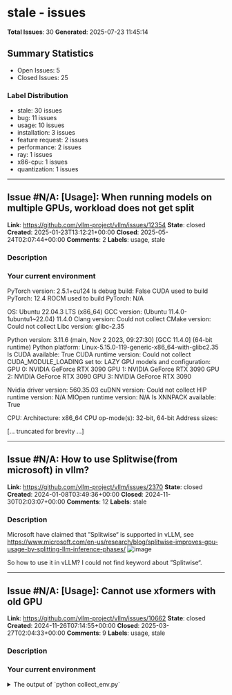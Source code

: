 # stale - issues

**Total Issues**: 30
**Generated**: 2025-07-23 11:45:14

## Summary Statistics

- Open Issues: 5
- Closed Issues: 25

### Label Distribution

- stale: 30 issues
- bug: 11 issues
- usage: 10 issues
- installation: 3 issues
- feature request: 2 issues
- performance: 2 issues
- ray: 1 issues
- x86-cpu: 1 issues
- quantization: 1 issues

---

## Issue #N/A: [Usage]: When running models on multiple GPUs, workload does not get split

**Link**: https://github.com/vllm-project/vllm/issues/12354
**State**: closed
**Created**: 2025-01-23T13:12:21+00:00
**Closed**: 2025-05-24T02:07:44+00:00
**Comments**: 2
**Labels**: usage, stale

### Description

### Your current environment

PyTorch version: 2.5.1+cu124
Is debug build: False
CUDA used to build PyTorch: 12.4
ROCM used to build PyTorch: N/A

OS: Ubuntu 22.04.3 LTS (x86_64)
GCC version: (Ubuntu 11.4.0-1ubuntu1~22.04) 11.4.0
Clang version: Could not collect
CMake version: Could not collect
Libc version: glibc-2.35

Python version: 3.11.6 (main, Nov  2 2023, 09:27:30) [GCC 11.4.0] (64-bit runtime)
Python platform: Linux-5.15.0-119-generic-x86_64-with-glibc2.35
Is CUDA available: True
CUDA runtime version: Could not collect
CUDA_MODULE_LOADING set to: LAZY
GPU models and configuration:
GPU 0: NVIDIA GeForce RTX 3090
GPU 1: NVIDIA GeForce RTX 3090
GPU 2: NVIDIA GeForce RTX 3090
GPU 3: NVIDIA GeForce RTX 3090

Nvidia driver version: 560.35.03
cuDNN version: Could not collect
HIP runtime version: N/A
MIOpen runtime version: N/A
Is XNNPACK available: True

CPU:
Architecture:                         x86_64
CPU op-mode(s):                       32-bit, 64-bit
Address sizes:               

[... truncated for brevity ...]

---

## Issue #N/A: How to use Splitwise(from microsoft) in vllm?

**Link**: https://github.com/vllm-project/vllm/issues/2370
**State**: closed
**Created**: 2024-01-08T03:49:36+00:00
**Closed**: 2024-11-30T02:03:07+00:00
**Comments**: 12
**Labels**: stale

### Description

Microsoft have claimed that ”Splitwise“ is supported in vLLM, see
https://www.microsoft.com/en-us/research/blog/splitwise-improves-gpu-usage-by-splitting-llm-inference-phases/
![image](https://github.com/vllm-project/vllm/assets/58217233/7835c241-f22c-4ffc-a510-1238f4a5d770)

So how to use it in vLLM? I could not find keyword about ”Splitwise“.

---

## Issue #N/A: [Usage]: Cannot use xformers with old GPU

**Link**: https://github.com/vllm-project/vllm/issues/10662
**State**: closed
**Created**: 2024-11-26T07:14:55+00:00
**Closed**: 2025-03-27T02:04:33+00:00
**Comments**: 9
**Labels**: usage, stale

### Description

### Your current environment

<details>
<summary>The output of `python collect_env.py`</summary>

```text
Collecting environment information...
PyTorch version: 2.5.1+cu124
Is debug build: False
CUDA used to build PyTorch: 12.4
ROCM used to build PyTorch: N/A

OS: CentOS Linux 7 (Core) (x86_64)
GCC version: (GCC) 4.8.5 20150623 (Red Hat 4.8.5-44)
Clang version: Could not collect
CMake version: Could not collect
Libc version: glibc-2.17

Python version: 3.12.7 | packaged by Anaconda, Inc. | (main, Oct  4 2024, 13:27:36) [GCC 11.2.0] (64-bit runtime)
Python platform: Linux-5.10.0-1.0.0.32-x86_64-with-glibc2.17
Is CUDA available: True
CUDA runtime version: 12.4.131
CUDA_MODULE_LOADING set to: LAZY
GPU models and configuration: 
GPU 0: Tesla V100-SXM2-32GB
GPU 1: Tesla V100-SXM2-32GB
GPU 2: Tesla V100-SXM2-32GB
GPU 3: Tesla V100-SXM2-32GB
GPU 4: Tesla V100-SXM2-32GB
GPU 5: Tesla V100-SXM2-32GB
GPU 6: Tesla V100-SXM2-32GB
GPU 7: Tesla V100-SXM2-32GB

Nvidia dr

[... truncated for brevity ...]

---

## Issue #N/A: [Bug]: vllm using ray in eks hangs when using --pipeline_parallel_size > 1

**Link**: https://github.com/vllm-project/vllm/issues/11139
**State**: closed
**Created**: 2024-12-12T14:07:32+00:00
**Closed**: 2025-07-09T02:16:16+00:00
**Comments**: 10
**Labels**: bug, ray, stale

### Description

### Your current environment

running on a pod in g6.12xlarge (allocated by lws).
Pod is initializing ray before running vllm (using the proposed lws image https://github.com/kubernetes-sigs/lws/blob/main/docs/examples/vllm/build/Dockerfile.GPU)

### Model Input Dumps

_No response_

### 🐛 Describe the bug

Vllm is stuck on this meesage:
INFO 12-12 05:28:31 pynccl.py:69] vLLM is using nccl==2.21.5

full log:
[2024-12-12 05:27:53,632 W 8 8] global_state_accessor.cc:463: Retrying to get node with node ID 9c36d691ad808fe6b12015dc3c0c4ba0432917a72547d5450434659c
2024-12-12 05:27:52,822 INFO usage_lib.py:467 -- Usage stats collection is enabled by default without user confirmation because this terminal is detected t
o be non-interactive. To disable this, add `--disable-usage-stats` to the command that starts the cluster, or run the following command: `ray disable-usage
-stats` before starting the cluster. See https://docs.ray.io/en/master/cluster/usage-stats.html for more details.


[... truncated for brevity ...]

---

## Issue #N/A: [Bug]: Tools parsing issues with mistral3.1

**Link**: https://github.com/vllm-project/vllm/issues/15549
**State**: open
**Created**: 2025-03-26T13:38:21+00:00
**Comments**: 2
**Labels**: bug, stale

### Description

### Your current environment

vllm 0.8.1


### 🐛 Describe the bug

seems there is an issue with mistral for tools parsing? the output is not function calling as expected.

- command:
`serve mistralai/Mistral-Small-3.1-24B-Base-2503 --max-model-len 4096 --gpu-memory-utilization 0.9 --tensor-parallel-size 4 --served-model-name mistral --tokenizer-mode mistral --config-format mistral --load_format mistral --tool-call-parser mistral --enable-auto-tool-choice `

example:
- request:
```
 {
    "model":"mistral",
    "messages": [
        {
            "content": "What's the weather like in San Francisco?",
            "role": "user"
        }
    ],
    "max_completion_tokens": 128,
    "tools": [
        {
            "type": "function",
            "function": {
                "name": "get_weather",
                "description": "Get the current weather in a given location",
                "parameters": {
                    "type": "object",
                    "properties": {
        

[... truncated for brevity ...]

---

## Issue #N/A: [Bug]: Mismatch in the number of image tokens and placeholders during batch inference

**Link**: https://github.com/vllm-project/vllm/issues/7669
**State**: closed
**Created**: 2024-08-20T01:21:26+00:00
**Closed**: 2024-12-28T01:59:21+00:00
**Comments**: 14
**Labels**: bug, stale

### Description

### Your current environment

```
Ray v2.23
Python 3.10
vllm 0.5.4
cuda 12.1
```

### 🐛 Describe the bug

We are attempting to utilize Ray v2.23 for batch inferencing, specifically on multi-modal data, by leveraging llava-next. 

```
dataset = ray.data.read_parquet(gcsInputPath, columns=columns)
class LLMPredictor:

    def __init__(self):
        # Create an LLM.
        self.llm = LLM(model="/mnt/models",
                       tensor_parallel_size=1)

    def __call__(self, batch: Dict[str, np.ndarray]) -> Dict[str, list]:

        try:
            start_time = time.time()

            prompts = [{"prompt": prompt, "multi_modal_data": {
                "image": Image.open(io.BytesIO(base64.b64decode(batch[imageColumnName][i])))}} for i in
                       range(len(batch[imageColumnName]))]

            predictions = self.llm.generate(
                prompts, sampling_params=sampling_params)
            batch["generated_output"] = [preds.outpu

[... truncated for brevity ...]

---

## Issue #N/A: [Usage]: VLLM Inference - 2x slower with LoRA rank=256 vs none.

**Link**: https://github.com/vllm-project/vllm/issues/14435
**State**: open
**Created**: 2025-03-07T11:58:26+00:00
**Comments**: 14
**Labels**: usage, stale

### Description

### Your current environment

```text
The output of `python collect_env.py`
```


### How would you like to use vllm

I've noticed that using LoRA with rank=256 significantly slows down inference by 4x, as shown below. However, reducing the rank to 8 or 16 brings performance closer to that of no LoRA. I'm currently using two fully-utilized GPUs, without the enforce_eager flag, and have set the maximum LoRA rank accordingly. Interestingly, adjusting the maximum model length had no impact on performance. What steps can I take to optimize performance?


**No Lora**

**Processed prompts**:   0%|▏                                                            | 5/2430 [01:28<6:58:39, 10.36s/it, est. speed input: 3.71 toks/s, output: 2.34 toks/s]Processed prompts:  10%|█████▊                                                     | 240/2430 [05:09<44:09,  1.21s/it, est. speed input: 87.79 toks/s, output: 90.18 toks/s]WARNING 03-06 17:12:30 scheduler.py:1754] Sequence group 352 is preempted by Preem

[... truncated for brevity ...]

---

## Issue #N/A: [Feature]: control over llm_engine placement when multiple gpus are available.

**Link**: https://github.com/vllm-project/vllm/issues/6312
**State**: closed
**Created**: 2024-07-10T16:01:34+00:00
**Closed**: 2024-11-25T02:04:39+00:00
**Comments**: 2
**Labels**: feature request, stale

### Description

### 🚀 The feature, motivation and pitch

I need a way to specify which gpu exactly should vllm use when multiple gpus are available. Currently, it automatically occupies all available gpus (https://docs.vllm.ai/en/latest/serving/distributed_serving.html).

For example, something like this: `vllm.LLM(model_path, device="cuda:N")`

#691 is exactly the same question but they end up agreeing that they can use Ray. I'm asking for a simpler solution that would not require spending time on extra engineering.

### Alternatives

My use-case doesn't allow me to use CUDA_VISIBLE_DEVICES to specify which gpu to use. That's because i train a model on multiple gpus in a DDP-like fashion where each vllm instance generates data for a model on its device, then gradients are synchronized and so on. So I cannot set CUDA_VISIBLE_DEVICES to some specific device as that would turn multiple-gpu training in a single-gpu training.

Also, I cannot just avoid this problem by running a vllm-server on a sepa

[... truncated for brevity ...]

---

## Issue #N/A: [Installation]: can't get the cu118 version of vllm 0.6.3 by https://github.com/vllm-project/vllm/releases/download/v0.6.3/vllm-0.6.3+cu118-cp310-cp310-manylinux1_x86_64.whl

**Link**: https://github.com/vllm-project/vllm/issues/10540
**State**: closed
**Created**: 2024-11-21T14:28:49+00:00
**Closed**: 2025-03-22T02:02:48+00:00
**Comments**: 2
**Labels**: installation, stale

### Description

### Your current environment

```text
The output of `python collect_env.py`
```


### How you are installing vllm

```sh
pip install -vvv vllm
```


### Before submitting a new issue...

- [X] Make sure you already searched for relevant issues, and asked the chatbot living at the bottom right corner of the [documentation page](https://docs.vllm.ai/en/latest/), which can answer lots of frequently asked questions.

---

## Issue #N/A: [Usage]: Can I get the loss of model directly?

**Link**: https://github.com/vllm-project/vllm/issues/9750
**State**: open
**Created**: 2024-10-28T08:05:33+00:00
**Comments**: 6
**Labels**: usage, stale

### Description

Hi, great work!
I am currently optimizing LLM based on `vLLM` and need to test whether my optimizations affect the model's perplexity. Therefore, I want to obtain the model's cross-entropy loss. I have reviewed the issue: [Can I directly obtain the logits here?](https://github.com/vllm-project/vllm/issues/185) and understand that one way to get log probabilities is by setting the `logprobs` parameter in `SampleParams`. 

However, this method is not very convenient. We can only obtain the top-n most likely log probabilities for each token, and the probability of the correct token might not be among these top-n log probabilities. Setting `n` and searching for the probability of the correct token is quite cumbersome, and the cross-entropy has to be calculated manually as well. 

Therefore, I want to know if `vLLM` has a way to directly obtain cross-entropy, similar to `transformers`. 
Thank you sincerely for your help. :-)

---

## Issue #N/A: [Performance]: Issues with prefix cache usage 

**Link**: https://github.com/vllm-project/vllm/issues/8005
**State**: closed
**Created**: 2024-08-29T16:49:45+00:00
**Closed**: 2024-12-29T02:05:16+00:00
**Comments**: 2
**Labels**: performance, stale

### Description

### Proposal to improve performance

_No response_

### Report of performance regression

I have been using vLLM with prefix caching to optimise inference in cases where majority of operations are pre-fills with large shared prefix. Specially, most of the prompts are 130 tokens in size with 90% of it is a shared system prompt. 
The decode is only phase is only one token.
There benchmark is a 100000 prompts (`formatted_prompts` below) executed via generate:
```python
from outlines import models, generate
llm = LLM("meta-llama/Meta-Llama-3-8B-Instruct", enable_prefix_caching=True)
sampling_params = SamplingParams(temperature=0.5, top_p=0.2, max_tokens=1)
model = models.VLLM(llm)
generator = generate.choice(model, ["yes", "no"])
predictions = generator(formatted_prompts, sampling_params=sampling_params)
``` 

During experiments I have observed that if I use the **same prompt** repeatedly (`formatted_prompts` is identical prompt repeated 100000 times) I observe **no throu

[... truncated for brevity ...]

---

## Issue #N/A: [Bug]: 请求报错

**Link**: https://github.com/vllm-project/vllm/issues/8755
**State**: closed
**Created**: 2024-09-24T01:55:35+00:00
**Closed**: 2025-01-24T01:58:50+00:00
**Comments**: 3
**Labels**: bug, stale

### Description

### Your current environment

vllm  0.5.1
2*A100
python -m vllm.entrypoints.openai.api_server --host 0.0.0.0 --port 7861 --max-model-len 9000 --served-model-name chat-v2.0 --model /workspace/sdata/qwen2-72B-instruct --enforce-eager  --tensor-parallel-size 2 --gpu-memory-utilization 0.95

### Model Input Dumps

![image](https://github.com/user-attachments/assets/c0fee9bc-8ff9-414c-a89a-e004ebd51f6e)

### 🐛 Describe the bug

请求报错

### Before submitting a new issue...

- [X] Make sure you already searched for relevant issues, and asked the chatbot living at the bottom right corner of the [documentation page](https://docs.vllm.ai/en/latest/), which can answer lots of frequently asked questions.

---

## Issue #N/A: [Bug]: Bug in quantization/awq /gemm_kernels.cu gemm_forward_4bit_cuda_m16nXk32 More result have been write

**Link**: https://github.com/vllm-project/vllm/issues/7400
**State**: closed
**Created**: 2024-08-11T14:08:06+00:00
**Closed**: 2024-12-12T02:06:52+00:00
**Comments**: 6
**Labels**: bug, stale

### Description

### Your current environment

<details>
<summary>The output of `python collect_env.py`</summary>

```text
Your output of `python collect_env.py` here
```

</details>


### 🐛 Describe the bug

<img width="774" alt="截屏2024-08-11 下午10 05 10" src="https://github.com/user-attachments/assets/968487f3-a1e4-45ef-8fc4-d8f00a07c2bd">

When N=64, we don't have 4*8=32 c_warp result; In this case, we only have 2(N/32) * 8=16 c_warp results.

---

## Issue #N/A: [Installation]: May I ask if there is a good solution for deploying grmma-2-27b on v100? The deployment has been consistently unsuccessful

**Link**: https://github.com/vllm-project/vllm/issues/11462
**State**: closed
**Created**: 2024-12-24T09:41:08+00:00
**Closed**: 2025-04-25T02:08:29+00:00
**Comments**: 5
**Labels**: installation, stale

### Description

### Your current environment

```text
The output of `python collect_env.py`
```


### How you are installing vllm

```sh
pip install -vvv vllm
```


### Before submitting a new issue...

- [X] Make sure you already searched for relevant issues, and asked the chatbot living at the bottom right corner of the [documentation page](https://docs.vllm.ai/en/latest/), which can answer lots of frequently asked questions.

---

## Issue #N/A: [Performance]: Poor performance of vllm on AWQ

**Link**: https://github.com/vllm-project/vllm/issues/3581
**State**: closed
**Created**: 2024-03-23T11:15:31+00:00
**Closed**: 2024-11-29T02:07:15+00:00
**Comments**: 2
**Labels**: performance, stale

### Description

### Proposal to improve performance

https://github.com/InternLM/lmdeploy/tree/main
This project is twice faster than vllm with AWQ int4

### Report of performance regression

_No response_

### Misc discussion on performance

_No response_

### Your current environment (if you think it is necessary)

_No response_

---

## Issue #N/A: [Bug]: vllm server bad

**Link**: https://github.com/vllm-project/vllm/issues/13340
**State**: closed
**Created**: 2025-02-16T01:45:55+00:00
**Closed**: 2025-06-18T02:13:26+00:00
**Comments**: 3
**Labels**: bug, stale

### Description

### Your current environment

vllm 0.7.2
torch 2.4
cuda 12.1


### 🐛 Describe the bug

OpenAI-Compatible Server in chat window call by url base_url="http://localhost:8000/v1"  when call api，why 200 OK only the first time and then always 400 Bad Request：

log 阿斯follows：
INFO:     127.0.0.1:59042 - "POST /v1/chat/completions HTTP/1.1" 200 OK
INFO 02-15 22:09:59 engine.py:275] Added request chatcmpl-803293759b1e415caefd7845b3fa8352.
INFO 02-15 22:10:03 metrics.py:455] Avg prompt throughput: 33.4 tokens/s, Avg generation throughput: 37.8 tokens/s, Running: 1 reqs, Swapped: 0 reqs, Pending: 0 reqs, GPU KV cache usage: 0.1%, CPU KV cache usage: 0.0%.
INFO 02-15 22:10:08 metrics.py:455] Avg prompt throughput: 0.0 tokens/s, Avg generation throughput: 43.2 tokens/s, Running: 1 reqs, Swapped: 0 reqs, Pending: 0 reqs, GPU KV cache usage: 0.1%, CPU KV cache usage: 0.0%.
INFO:     127.0.0.1:59042 - "POST /v1/chat/completions HTTP/1.1" 400 Bad Request


### Before submitting a new issue...

- [x] Ma

[... truncated for brevity ...]

---

## Issue #N/A: [Usage]: Execution speed of non-Lora requests

**Link**: https://github.com/vllm-project/vllm/issues/8368
**State**: closed
**Created**: 2024-09-11T11:48:29+00:00
**Closed**: 2025-01-24T01:59:03+00:00
**Comments**: 8
**Labels**: usage, stale

### Description

### Your current environment

```text
Collecting environment information...
PyTorch version: 2.4.0+cu121
Is debug build: False
CUDA used to build PyTorch: 12.1
ROCM used to build PyTorch: N/A

OS: Ubuntu 20.04.6 LTS (x86_64)
GCC version: (Ubuntu 9.4.0-1ubuntu1~20.04.2) 9.4.0
Clang version: Could not collect
CMake version: Could not collect
Libc version: glibc-2.31

Python version: 3.10.14 (main, Apr  6 2024, 18:45:05) [GCC 9.4.0] (64-bit runtime)
Python platform: Linux-5.15.0-116-generic-x86_64-with-glibc2.31
Is CUDA available: True
CUDA runtime version: Could not collect
CUDA_MODULE_LOADING set to: LAZY
GPU models and configuration: GPU 0: NVIDIA A100-SXM4-80GB
Nvidia driver version: 535.183.01
cuDNN version: Could not collect
HIP runtime version: N/A
MIOpen runtime version: N/A
Is XNNPACK available: True

CPU:
Architecture:                         x86_64
CPU op-mode(s):                       32-bit, 64-bit
Byte Order:                           Little End

[... truncated for brevity ...]

---

## Issue #N/A: [Usage]: vllm: error: unrecognized arguments: --lora-path

**Link**: https://github.com/vllm-project/vllm/issues/13669
**State**: closed
**Created**: 2025-02-21T12:45:10+00:00
**Closed**: 2025-06-23T02:14:59+00:00
**Comments**: 13
**Labels**: usage, stale

### Description

### Your current environment

```
INFO 02-21 12:37:49 __init__.py:207] Automatically detected platform cuda.
Collecting environment information...
PyTorch version: 2.5.1+cu124
Is debug build: False
CUDA used to build PyTorch: 12.4
ROCM used to build PyTorch: N/A

OS: Ubuntu 22.04.3 LTS (x86_64)
GCC version: (Ubuntu 11.4.0-1ubuntu1~22.04) 11.4.0
Clang version: Could not collect
CMake version: Could not collect
Libc version: glibc-2.35

Python version: 3.10.12 (main, Jun 11 2023, 05:26:28) [GCC 11.4.0] (64-bit runtime)
Python platform: Linux-5.4.0-167-generic-x86_64-with-glibc2.35
Is CUDA available: True
CUDA runtime version: 11.8.89
CUDA_MODULE_LOADING set to: LAZY
GPU models and configuration: 
GPU 0: NVIDIA A40
GPU 1: NVIDIA A40

Nvidia driver version: 565.57.01
cuDNN version: Could not collect
HIP runtime version: N/A
MIOpen runtime version: N/A
Is XNNPACK available: True

CPU:
Architecture:                       x86_64
CPU op-mode(s):                     32-bit, 64-bit
Address sizes

[... truncated for brevity ...]

---

## Issue #N/A: [Bug]:  benchmark_throughput gets TypeError: XFormersMetadata.__init__() got an unexpected keyword argument 'is_prompt' wit CPU 

**Link**: https://github.com/vllm-project/vllm/issues/6225
**State**: closed
**Created**: 2024-07-08T21:58:11+00:00
**Closed**: 2025-03-14T02:02:55+00:00
**Comments**: 18
**Labels**: bug, x86-cpu, stale

### Description

### Your current environment

```text
PyTorch version: 2.3.0+cu121
Is debug build: False
CUDA used to build PyTorch: 12.1
ROCM used to build PyTorch: N/A

OS: Ubuntu 22.04.3 LTS (x86_64)
GCC version: (Ubuntu 11.4.0-1ubuntu1~22.04) 11.4.0
Clang version: Could not collect
CMake version: version 3.30.0
Libc version: glibc-2.35

Python version: 3.11.9 (main, Apr 19 2024, 16:48:06) [GCC 11.2.0] (64-bit runtime)
Python platform: Linux-5.15.0-91-generic-x86_64-with-glibc2.35

...

[pip3] numpy==1.26.4
[pip3] nvidia-nccl-cu12==2.20.5
[pip3] torch==2.3.0
[pip3] torchvision==0.18.0
[pip3] transformers==4.42.3
[pip3] triton==2.3.0
[conda] numpy                     1.26.4                   pypi_0    pypi
[conda] nvidia-nccl-cu12          2.20.5                   pypi_0    pypi
[conda] torch                     2.3.0                    pypi_0    pypi
[conda] torchvision               0.18.0                   pypi_0    pypi
[conda] transformers              4.42.3       

[... truncated for brevity ...]

---

## Issue #N/A: [Bug]: Inconsistent Output Behavior with and without tools and tool_choice Parameters

**Link**: https://github.com/vllm-project/vllm/issues/7693
**State**: closed
**Created**: 2024-08-20T13:45:51+00:00
**Closed**: 2024-12-21T01:58:53+00:00
**Comments**: 2
**Labels**: bug, stale

### Description

### Your current environment
v0.5.4

In the VLLM server setup, specifying tools and tool_choice parameters produces a direct output, while omitting them leads to a descriptive response about the intended function call. This inconsistency arises regardless of identical token inputs, highlighting a potential issue in handling these parameters.

### 🐛 Describe the bug

This is how my prompt looks after applying chat template:
```
<s> <tools> You have access to a range of tools designed to assist you with various tasks. These tools enable you to perform specific functions and provide more precise and effective responses. Here are the tools you can utilize: <ul>\n <li> {'name': 'get_current_weather', 'description': 'Get the current weather', 'parameters': {'type': 'object', 'properties': {'location': {'type': 'string', 'description': 'The city and state, e.g. San Francisco, CA'}}, 'required': ['location']}} </li>\n</ul> </tools>[INST] What is the weather for Istanbul? [/INST]
```

[... truncated for brevity ...]

---

## Issue #N/A: [Bug]: The service operation process results in occasional exception errors RuntimeError: CUDA error: an illegal memory access was encountered

**Link**: https://github.com/vllm-project/vllm/issues/11366
**State**: closed
**Created**: 2024-12-20T09:01:14+00:00
**Closed**: 2025-04-20T02:10:42+00:00
**Comments**: 2
**Labels**: bug, stale

### Description

### Your current environment

<details>
<summary>The output of `python collect_env.py`</summary>

```text
PyTorch version: 2.4.0+cu121
Is debug build: False
CUDA used to build PyTorch: 12.1
ROCM used to build PyTorch: N/A

OS: Alibaba Group Enterprise Linux Server 7.2 (Paladin) (x86_64)
GCC version: (GCC) 9.2.1 20200522 (Alibaba 9.2.1-3 2.17)
Clang version: Could not collect
CMake version: version 3.30.5
Libc version: glibc-2.30

Python version: 3.8.18 (default, Sep 11 2023, 13:40:15)  [GCC 11.2.0] (64-bit runtime)
Python platform: Linux-4.9.151-015.ali3000.alios7.x86_64-x86_64-with-glibc2.17
Is CUDA available: True
CUDA runtime version: Could not collect
CUDA_MODULE_LOADING set to: LAZY
GPU models and configuration: GPU 0: NVIDIA L20
Nvidia driver version: 535.161.08
cuDNN version: Probably one of the following:
/usr/local/cuda/targets/x86_64-linux/lib/libcudnn.so.8.9.3
/usr/local/cuda/targets/x86_64-linux/lib/libcudnn_adv_infer.so.8.9.3
/usr/local/cuda/target

[... truncated for brevity ...]

---

## Issue #N/A: [Bug]: n_inner divisible to number of GPUs

**Link**: https://github.com/vllm-project/vllm/issues/3772
**State**: closed
**Created**: 2024-04-01T09:21:34+00:00
**Closed**: 2024-11-28T02:07:10+00:00
**Comments**: 5
**Labels**: bug, stale

### Description

### Your current environment

I was using the latest docker image(0.4.0) with 4-8L4 GPUs for the mentioned problem. I also tested this with installing from source as well with a custom docker image.

### 🐛 Describe the bug

Hello, first of all, thank you for the grand work!

I was trying to utilize the recently supported JAIS models. When I try [jais-30b-chat-v3](https://huggingface.co/core42/jais-30b-chat-v3) with 8xL4 GPUs, I was getting the error

```bash
... AssertionError: 19114 is not divisible by 8 [repeated 2x across cluster]
```

I wanted to test the [jais-13b-chat](https://huggingface.co/core42/jais-13b-chat) model for the same purpose to see if I can deploy it to 4xL4 GPUs and I got

```bash
... AssertionError: 13653 is not divisible by 4 [repeated 2x across cluster]
```

Commands that I was utilizing can be generalized along the lines of:

```bash

MODEL=core42/jais-30b-chat-v3
NUM_GPUS=8
docker run --runtime nvidia --gpus all \
    -v ~/.cache/hu

[... truncated for brevity ...]

---

## Issue #N/A: [Usage]: How to inference a model with medusa speculative sampling.

**Link**: https://github.com/vllm-project/vllm/issues/6768
**State**: closed
**Created**: 2024-07-25T04:02:27+00:00
**Closed**: 2025-01-19T02:01:57+00:00
**Comments**: 4
**Labels**: usage, stale

### Description

### Your current environment

Collecting environment information...
PyTorch version: 2.3.1+cu121
Is debug build: False
CUDA used to build PyTorch: 12.1
ROCM used to build PyTorch: N/A

OS: Ubuntu 22.04.4 LTS (x86_64)
GCC version: (Ubuntu 11.4.0-1ubuntu1~22.04) 11.4.0
Clang version: Could not collect
CMake version: version 3.30.0
Libc version: glibc-2.35

Python version: 3.10.12 (main, Nov 20 2023, 15:14:05) [GCC 11.4.0] (64-bit runtime)
Python platform: Linux-5.15.0-125.006-nvidia-x86_64-with-glibc2.35
Is CUDA available: True
CUDA runtime version: Could not collect
CUDA_MODULE_LOADING set to: LAZY
GPU models and configuration:
GPU 0: NVIDIA H100 80GB HBM3
GPU 1: NVIDIA H100 80GB HBM3
GPU 2: NVIDIA H100 80GB HBM3
GPU 3: NVIDIA H100 80GB HBM3
GPU 4: NVIDIA H100 80GB HBM3
GPU 5: NVIDIA H100 80GB HBM3
GPU 6: NVIDIA H100 80GB HBM3
GPU 7: NVIDIA H100 80GB HBM3

Nvidia driver version: 550.90.07
cuDNN version: Could not collect
HIP runtime version: N/A
MIOpen ru

[... truncated for brevity ...]

---

## Issue #N/A: Quantization for V100

**Link**: https://github.com/vllm-project/vllm/issues/1345
**State**: closed
**Created**: 2023-10-13T16:44:17+00:00
**Closed**: 2024-12-01T02:16:03+00:00
**Comments**: 12
**Labels**: quantization, stale

### Description

Similar to #1252 , do we have any plans for supporting V100. For now I can see that the place need to be modified is ldmatrix instruction and m16n8k16, as an example we may need to load the matrix manually and perform the mma in a smaller size, for example, maybe we need something similar to these
```c++
#if defined(__CUDA_ARCH__) && __CUDA_ARCH__ == 700
          // Manually loading each fragment, ldmatrix only available on sm_75 and after
          __asm__ __volatile__(
              "ld.shared.b16 %0, [%4];\n"
              "ld.shared.b16 %1, [%4 + 2];\n"
              "ld.shared.b16 %2, [%4 + 4];\n"
              "ld.shared.b16 %3, [%4 + 6];\n"
              : "=r"(((unsigned *)(B_shared_warp + (ax1_0 * 8)))[0]), 
                "=r"(((unsigned *)(B_shared_warp + (ax1_0 * 8)))[1]), 
                "=r"(((unsigned *)(B_shared_warp + (ax1_0 * 8)))[2]), 
                "=r"(((unsigned *)(B_shared_warp + (ax1_0 * 8)))[3])
              : "r"(addr)
          );
#else


[... truncated for brevity ...]

---

## Issue #N/A: Include Llama-405B in nightly benchmarks?

**Link**: https://github.com/vllm-project/vllm/issues/7761
**State**: closed
**Created**: 2024-08-21T23:27:51+00:00
**Closed**: 2024-12-22T02:04:29+00:00
**Comments**: 5
**Labels**: feature request, stale

### Description

### 🚀 The feature, motivation and pitch

Include the Llama-405B model as part of the nightly performance benchmarks here: https://buildkite.com/vllm/performance-benchmark/builds/4068

Is the reason for not doing so primarily cost (16-24 H100s needed)? If so Akash.Network would consider providing the infra for it. 

Thanks!

### Alternatives

Running the benchmarks ourselves 

### Additional context

We’ve been trying to run Llama-405B-FP8 in production (with vLLM + Ray) and have been encountering stability issues with it. 

---

## Issue #N/A: [Usage]: Compilation and Execution Issues Across Different GPU Models After Modifying vLLM Source Code

**Link**: https://github.com/vllm-project/vllm/issues/11914
**State**: closed
**Created**: 2025-01-10T02:49:36+00:00
**Closed**: 2025-05-17T02:09:03+00:00
**Comments**: 3
**Labels**: usage, stale

### Description

### Your current environment

```text
No module named 'vllm._version'
  from vllm.version import __version__ as VLLM_VERSION
Collecting environment information...
PyTorch version: 2.4.0+cu121
Is debug build: False
CUDA used to build PyTorch: 12.1
ROCM used to build PyTorch: N/A

OS: Ubuntu 22.04.3 LTS (x86_64)
GCC version: (Ubuntu 11.4.0-1ubuntu1~22.04) 11.4.0
Clang version: Could not collect
CMake version: version 3.30.5
Libc version: glibc-2.35

Python version: 3.10.12 (main, Sep 11 2024, 15:47:36) [GCC 11.4.0] (64-bit runtime)
Python platform: Linux-3.10.0-1062.el7.x86_64-x86_64-with-glibc2.35
Is CUDA available: True
CUDA runtime version: 12.1.105
CUDA_MODULE_LOADING set to: LAZY
GPU models and configuration: GPU 0: NVIDIA A100-PCIE-40GB
Nvidia driver version: 535.161.07
cuDNN version: Could not collect
HIP runtime version: N/A
MIOpen runtime version: N/A
Is XNNPACK available: True

CPU:
Architecture:                    x86_64
CPU op-mode(s):          

[... truncated for brevity ...]

---

## Issue #N/A: [Usage]: [swift with vllm and only using vllm serve]  leads to different result（10% diff）

**Link**: https://github.com/vllm-project/vllm/issues/16632
**State**: open
**Created**: 2025-04-15T03:59:34+00:00
**Comments**: 11
**Labels**: usage, stale

### Description

### Your current environment

```text
The output of `python collect_env.py`
```
 **~ $ python collect_env.py**
INFO 04-15 11:43:18 __init__.py:190] Automatically detected platform cuda.
Collecting environment information...
/home/work/py39/lib/python3.9/site-packages/_distutils_hack/__init__.py:26: UserWarning: Setuptools is replacing distutils.
  warnings.warn("Setuptools is replacing distutils.")
PyTorch version: 2.5.1+cu118
Is debug build: False
CUDA used to build PyTorch: 11.8
ROCM used to build PyTorch: N/A

OS: CentOS Linux 7 (Core) (x86_64)
GCC version: (GCC) 12.1.0
Clang version: Could not collect
CMake version: Could not collect
Libc version: glibc-2.17

Python version: 3.9.2 (default, Mar  3 2021, 20:02:32)  [GCC 7.3.0] (64-bit runtime)
Python platform: Linux-5.10.0-1.0.0.34-x86_64-with-glibc2.17
Is CUDA available: True
CUDA runtime version: 10.1.105
CUDA_MODULE_LOADING set to: LAZY
GPU models and configuration:
GPU 0: NVIDIA A10
GPU 1: NVIDIA A10

Nvidia driver version: 535.

[... truncated for brevity ...]

---

## Issue #N/A: [Bug]: Mistral Nemo Instruct almost never returns JSON when using `guided_json`

**Link**: https://github.com/vllm-project/vllm/issues/7004
**State**: closed
**Created**: 2024-07-31T20:31:11+00:00
**Closed**: 2024-12-01T02:14:18+00:00
**Comments**: 4
**Labels**: bug, stale

### Description

### Your current environment

```text
The output of `python collect_env.py`
Collecting environment information...
PyTorch version: 2.3.1+cu121
Is debug build: False
CUDA used to build PyTorch: 12.1
ROCM used to build PyTorch: N/A

OS: Amazon Linux 2 (x86_64)
GCC version: (GCC) 7.3.1 20180712 (Red Hat 7.3.1-17)
Clang version: Could not collect
CMake version: version 3.27.7
Libc version: glibc-2.26

Python version: 3.10.9 | packaged by conda-forge | (main, Feb  2 2023, 20:20:04) [GCC 11.3.0] (64-bit runtime)
Python platform: Linux-5.10.220-209.869.amzn2.x86_64-x86_64-with-glibc2.26
Is CUDA available: True
CUDA runtime version: 12.1.105
CUDA_MODULE_LOADING set to: LAZY
GPU models and configuration: GPU 0: NVIDIA L4
Nvidia driver version: 550.90.07
cuDNN version: Could not collect
HIP runtime version: N/A
MIOpen runtime version: N/A
Is XNNPACK available: True

CPU:
Architecture:        x86_64
CPU op-mode(s):      32-bit, 64-bit
Byte Order:          Little End

[... truncated for brevity ...]

---

## Issue #N/A: [Usage]: relationship between embedding size and vocab_size

**Link**: https://github.com/vllm-project/vllm/issues/15131
**State**: open
**Created**: 2025-03-19T14:02:44+00:00
**Comments**: 13
**Labels**: usage, stale

### Description

### Your current environment

```text
The output of `python collect_env.py`
```


### How would you like to use vllm

I’ve noticed that the embedding size is always smaller than the vocab_size. Additionally, sometimes the `prompt_token_ids` are larger than the embedding size. ​Is there a way to map the embedding vector to each of the prompt tokens so that I can retrieve the logit of a prompt token like this:
`embeds[i, labels[i]]`?

```python
outputs = llm.encode(prompts)
print(f'vocab_size: {llm.get_tokenizer().vocab_size}')
for i in range(len(outputs)):
    labels = outputs[i].prompt_token_ids[1:]
    embeds = outputs[i].outputs.data
    print(f'{i}-th prompt_token_ids: {labels}')
    print(f'{i}-th embeddings: {embeds.shape}')
```

```log
Processed prompts: 100%|██████████| 4/4 [00:00<00:00, 55.18it/s, est. speed input: 0.00 toks/s, output: 0.00 toks/s]
vocab_size: 50254
0-th prompt_token_ids: [4007, 273, 253, 1986, 2077, 310]
0-th embeddings: torch.Size([7, 2560])
1-th prompt_token

[... truncated for brevity ...]

---

## Issue #N/A: [Installation]: Installing vllm in GH200 machine (aarch64) causes problems with cusparse.h missing

**Link**: https://github.com/vllm-project/vllm/issues/11191
**State**: closed
**Created**: 2024-12-14T02:18:26+00:00
**Closed**: 2025-04-18T02:06:38+00:00
**Comments**: 4
**Labels**: installation, stale

### Description

### Your current environment

I cannot run collect_env.py since that would require vllm
<img width="414" alt="Screenshot 2024-12-13 at 9 18 01 PM" src="https://github.com/user-attachments/assets/94ae6cdf-7a0b-4727-9650-d9f4d9599e4e" />



### How you are installing vllm

I am following the instructions from here:
[https://docs.vllm.ai/en/stable/getting_started/installation.html#use-an-existing-pytorch-installation](https://docs.vllm.ai/en/stable/getting_started/installation.html?fbclid=IwZXh0bgNhZW0CMTAAAR0rKk7-u-dGjP9zdYYSFVpbj0REfhwjOhFgzrLC2DWeQDb5D1KbQFy-xLQ_aem_aEMTM-Po9v5WOAzcqzVmlg#use-an-existing-pytorch-installation)

Problem I am facing:

```
pip install . --verbose --no-build-isolation
Using pip 24.3.1 from /work/nvme/bcfp/ftajwar/anaconda3/envs/exploration/lib/python3.10/site-packages/pip (python 3.10)
Processing /work/nvme/bcfp/ftajwar/vllm
  Running command Preparing metadata (pyproject.toml)
  running dist_info
  creating /tmp/pip-modern-metadata-nus2ddwg/v

[... truncated for brevity ...]

---

